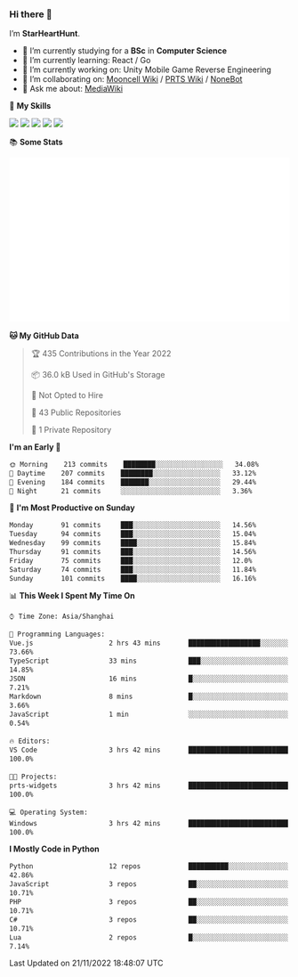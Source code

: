 ### Hi there 👋

I’m **StarHeartHunt**.

- 🏫 I’m currently studying for a **BSc** in **Computer Science**
- 🌱 I’m currently learning: React / Go
- 🔭 I’m currently working on: Unity Mobile Game Reverse Engineering
- 👯 I’m collaborating on: [Mooncell Wiki](https://fgo.wiki/) / [PRTS Wiki](http://prts.wiki/) / [NoneBot](https://github.com/nonebot)
- 💬 Ask me about: [MediaWiki](https://www.mediawiki.org)

🌟 **My Skills**

![](https://img.shields.io/badge/-Python-3e74a2?style=flat-square&logo=Python&logoColor=fff)
![](https://img.shields.io/badge/-Vue-4fc08d?style=flat-square&logo=vue.js&logoColor=fff)
![](https://img.shields.io/badge/-Node.js-339933?style=flat-square&logo=node.js&logoColor=fff)
![](https://img.shields.io/badge/-Linux-000000?style=flat-square&logo=Linux&logoColor=fff)
![](https://img.shields.io/badge/-Dotnet-512bd4?style=flat-square&logo=.net&logoColor=fff)

📚 **Some Stats**

![](https://github.com/StarHeartHunt/github-stats/blob/master/generated/overview.svg)

<!--START_SECTION:waka-->
**🐱 My GitHub Data** 

> 🏆 435 Contributions in the Year 2022
 > 
> 📦 36.0 kB Used in GitHub's Storage 
 > 
> 🚫 Not Opted to Hire
 > 
> 📜 43 Public Repositories 
 > 
> 🔑 1 Private Repository 
 > 
**I'm an Early 🐤** 

```text
🌞 Morning    213 commits    ████████░░░░░░░░░░░░░░░░░   34.08% 
🌆 Daytime    207 commits    ████████░░░░░░░░░░░░░░░░░   33.12% 
🌃 Evening    184 commits    ███████░░░░░░░░░░░░░░░░░░   29.44% 
🌙 Night      21 commits     ░░░░░░░░░░░░░░░░░░░░░░░░░   3.36%

```
📅 **I'm Most Productive on Sunday** 

```text
Monday       91 commits     ███░░░░░░░░░░░░░░░░░░░░░░   14.56% 
Tuesday      94 commits     ███░░░░░░░░░░░░░░░░░░░░░░   15.04% 
Wednesday    99 commits     ████░░░░░░░░░░░░░░░░░░░░░   15.84% 
Thursday     91 commits     ███░░░░░░░░░░░░░░░░░░░░░░   14.56% 
Friday       75 commits     ███░░░░░░░░░░░░░░░░░░░░░░   12.0% 
Saturday     74 commits     ███░░░░░░░░░░░░░░░░░░░░░░   11.84% 
Sunday       101 commits    ████░░░░░░░░░░░░░░░░░░░░░   16.16%

```


📊 **This Week I Spent My Time On** 

```text
⌚︎ Time Zone: Asia/Shanghai

💬 Programming Languages: 
Vue.js                   2 hrs 43 mins       ██████████████████░░░░░░░   73.66% 
TypeScript               33 mins             ███░░░░░░░░░░░░░░░░░░░░░░   14.85% 
JSON                     16 mins             █░░░░░░░░░░░░░░░░░░░░░░░░   7.21% 
Markdown                 8 mins              █░░░░░░░░░░░░░░░░░░░░░░░░   3.66% 
JavaScript               1 min               ░░░░░░░░░░░░░░░░░░░░░░░░░   0.54%

🔥 Editors: 
VS Code                  3 hrs 42 mins       █████████████████████████   100.0%

🐱‍💻 Projects: 
prts-widgets             3 hrs 42 mins       █████████████████████████   100.0%

💻 Operating System: 
Windows                  3 hrs 42 mins       █████████████████████████   100.0%

```

**I Mostly Code in Python** 

```text
Python                   12 repos            ██████████░░░░░░░░░░░░░░░   42.86% 
JavaScript               3 repos             ██░░░░░░░░░░░░░░░░░░░░░░░   10.71% 
PHP                      3 repos             ██░░░░░░░░░░░░░░░░░░░░░░░   10.71% 
C#                       3 repos             ██░░░░░░░░░░░░░░░░░░░░░░░   10.71% 
Lua                      2 repos             █░░░░░░░░░░░░░░░░░░░░░░░░   7.14%

```



 Last Updated on 21/11/2022 18:48:07 UTC
<!--END_SECTION:waka-->
